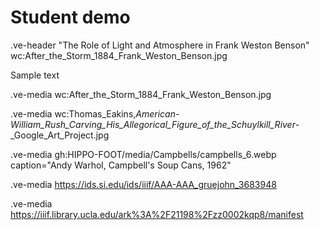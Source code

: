 # Student demo

.ve-header "The Role of Light and Atmosphere in Frank Weston Benson" wc:After_the_Storm_1884_Frank_Weston_Benson.jpg 

Sample text

.ve-media wc:After_the_Storm_1884_Frank_Weston_Benson.jpg


.ve-media wc:Thomas_Eakins,_American_-_William_Rush_Carving_His_Allegorical_Figure_of_the_Schuylkill_River_-_Google_Art_Project.jpg 

.ve-media gh:HIPPO-FOOT/media/Campbells/campbells_6.webp caption="Andy Warhol, Campbell's Soup Cans, 1962"

.ve-media https://ids.si.edu/ids/iiif/AAA-AAA_gruejohn_3683948

.ve-media https://iiif.library.ucla.edu/ark%3A%2F21198%2Fzz0002kqp8/manifest













